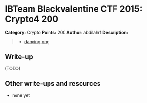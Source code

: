 # IBTeam Blackvalentine CTF 2015: Crypto4 200

**Category:** Crypto
**Points:** 200
**Author:** abdilahrf
**Description:**

> * [dancing.png](dancing.png)

## Write-up

(TODO)

## Other write-ups and resources

* none yet

